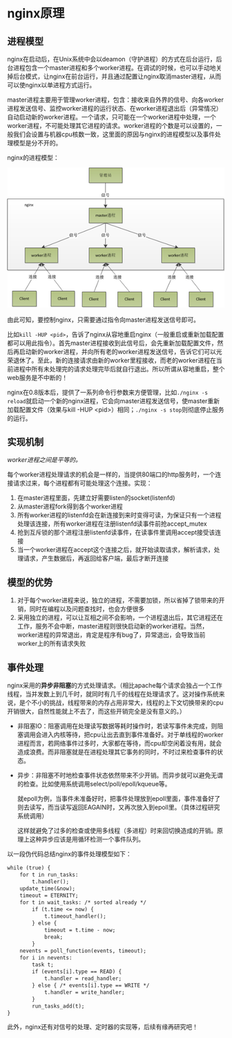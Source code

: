 # nginx原理

## 进程模型

nginx在启动后，在Unix系统中会以deamon（守护进程）的方式在后台运行，后台进程包含一个master进程和多个worker进程。在调试的时候，也可以手动地关掉后台模式，让nginx在前台运行，并且通过配置让nginx取消master进程，从而可以使nginx以单进程方式运行。

master进程主要用于管理worker进程，包含：接收来自外界的信号、向各worker进程发送信号、监控worker进程的运行状态、在worker进程退出后（异常情况）自动启动新的worker进程。一个请求，只可能在一个worker进程中处理，一个worker进程，不可能处理其它进程的请求。worker进程的个数是可以设置的，一般我们会设置与机器cpu核数一致，这里面的原因与nginx的进程模型以及事件处理模型是分不开的。

nginx的进程模型：

![](./assets/process-model.png)

由此可知，要控制nginx，只需要通过指令向master进程发送信号即可。

比如`kill -HUP <pid>`，告诉了nginx从容地重启nginx（一般重启或重新加载配置都可以用此指令）。首先master进程接收到此信号后，会先重新加载配置文件，然后再启动新的worker进程，并向所有老的worker进程发送信号，告诉它们可以光荣退休了。至此，新的连接请求由新的worker里程接收，而老的worker进程在当前进程中所有未处理完的请求处理完毕后就自行退出。所以所谓从容地重启，整个web服务是不中断的！

nginx在0.8版本后，提供了一系列命令行参数来方便管理，比如`./nginx -s reload`就启动一个新的nginx进程，它会向master进程发送信号，使master重新加载配置文件（效果与kill -HUP \<pid\>）相同；`./nginx -s stop`则彻底停止服务的运行。

## 实现机制

_worker进程之间是平等的。_

每个worker进程处理请求的机会是一样的，当提供80端口的http服务时，一个连接请求过来，每个进程都有可能处理这个连接。实现：
1. 在master进程里面，先建立好需要listen的socket(listenfd)
2. 从master进程fork得到各个worker进程
3. 所有worker进程的listenfd会在新连接到来时变得可读，为保证只有一个进程处理该连接，所有worker进程在注册listenfd读事件前抢accept_mutex
4. 抢到互斥锁的那个进程注册listenfd读事件，在读事件里调用accept接受该连接
5. 当一个worker进程在accept这个连接之后，就开始读取请求，解析请求，处理请求，产生数据后，再返回给客户端，最后才断开连接

## 模型的优势
1. 对于每个worker进程来说，独立的进程，不需要加锁，所以省掉了锁带来的开销，同时在编程以及问题查找时，也会方便很多
2. 采用独立的进程，可以让互相之间不会影响，一个进程退出后，其它进程还在工作，服务不会中断，master进程则很快启动新的worker进程。当然，worker进程的异常退出，肯定是程序有bug了，异常退出，会导致当前worker上的所有请求失败

## 事件处理

nginx采用的**异步非阻塞**的方式处理请求。（相比apache每个请求会独占一个工作线程，当并发数上到几千时，就同时有几千的线程在处理请求了。这对操作系统来说，是个不小的挑战，线程带来的内存占用非常大，线程的上下文切换带来的cpu开销很大，自然性能就上不去了，而这些开销完全是没有意义的。）

- 非阻塞IO：阻塞调用在处理读写数据等耗时操作时，若读写事件未完成，则阻塞调用会进入内核等待，把cpu让出去直到事件准备好。对于单线程的worker进程而言，若网络事件过多时，大家都在等待，而cpu却空闲着没有用，就会造成浪费。而非阻塞就是在进程处理其它事务的同时，不时过来检查事件的状态。

- 异步：非阻塞不时地检查事件状态依然带来不少开销。而异步就可以避免无谓的检查。比如使用系统调用select/poll/epoll/kqueue等。

  就epoll为例，当事件未准备好时，把事件处理放到epoll里面，事件准备好了则去读写，而当读写返回EAGAIN时，又再次放入到epoll里。（具体过程研究系统调用）

  这样就避免了过多的检查或使用多线程（多进程）时来回切换造成的开销。原理上这种异步应该是用循环检测一个事件队列。

以一段伪代码总结nginx的事件处理模型如下：
``````
while (true) {
    for t in run_tasks:
        t.handler();
    update_time(&now);
    timeout = ETERNITY;
    for t in wait_tasks: /* sorted already */
        if (t.time <= now) {
            t.timeout_handler();
        } else {
            timeout = t.time - now;
            break;
        }
    nevents = poll_function(events, timeout);
    for i in nevents:
        task t;
        if (events[i].type == READ) {
            t.handler = read_handler;
        } else { /* events[i].type == WRITE */
            t.handler = write_handler;
        }
        run_tasks_add(t);
}
``````


此外，nginx还有对信号的处理、定时器的实现等，后续有缘再研究吧！